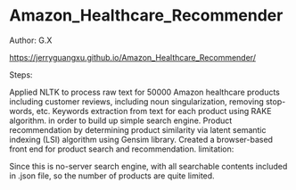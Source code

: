 # Amazon_Healthcare_Recommender

Author: G.X

https://jerryguangxu.github.io/Amazon_Healthcare_Recommender/



Steps:

Applied NLTK to process raw text for 50000 Amazon healthcare products including customer reviews, including noun singularization, removing stop-words, etc.
Keywords extraction from text for each product using RAKE algorithm. in order to build up simple search engine.
Product recommendation by determining product similarity via latent semantic indexing (LSI) algorithm using Gensim library.
Created a browser-based front end for product search and recommendation.
limitation:

Since this is no-server search engine, with all searchable contents included in .json file, so the number of products are quite limited.

